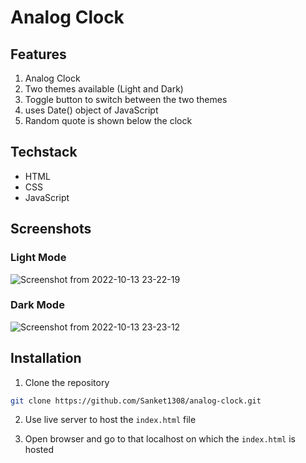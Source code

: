 # Analog Clock

## Features

1. Analog Clock
2. Two themes available (Light and Dark)
3. Toggle button to switch between the two themes
4. uses Date() object of JavaScript
5. Random quote is shown below the clock

## Techstack

- HTML
- CSS 
- JavaScript

## Screenshots

### Light Mode

![Screenshot from 2022-10-13 23-22-19](https://user-images.githubusercontent.com/47355538/195670094-4b43acf1-082c-4f47-a43c-c2eab47515ac.png)

### Dark Mode

![Screenshot from 2022-10-13 23-23-12](https://user-images.githubusercontent.com/47355538/195670250-6036f5b8-25c9-481c-8295-c2a8dc64530b.png)

## Installation

1. Clone the repository
```bash
git clone https://github.com/Sanket1308/analog-clock.git
```
2. Use live server to host the `index.html` file

3. Open browser and go to that localhost on which the `index.html` is hosted
